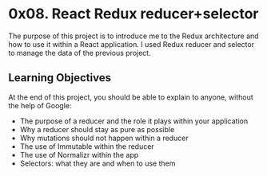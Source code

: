 # 0x08. React Redux reducer+selector

The purpose of this project is to introduce me to the Redux architecture and how to use it within a React application. I used Redux reducer and selector to manage the data of the previous project.

## Learning Objectives

At the end of this project, you should be able to explain to anyone, without the help of Google:

- The purpose of a reducer and the role it plays within your application
- Why a reducer should stay as pure as possible
- Why mutations should not happen within a reducer
- The use of Immutable within the reducer
- The use of Normalizr within the app
- Selectors: what they are and when to use them
